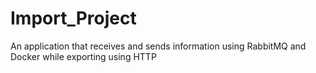 # Import_Project
An application that receives and sends information using RabbitMQ and Docker while exporting using HTTP
